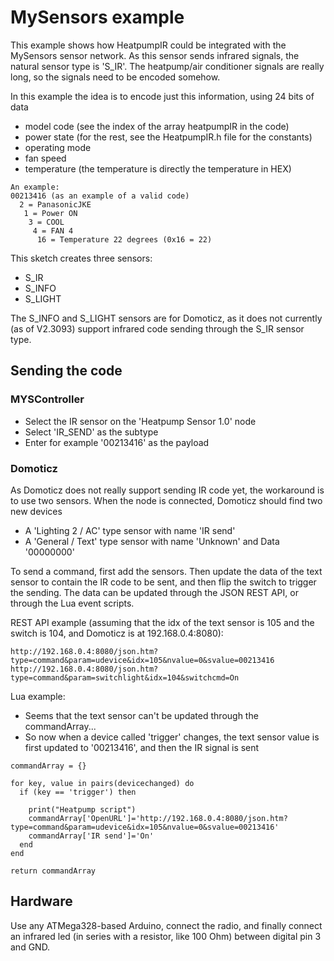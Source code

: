 # MySensors example

This example shows how HeatpumpIR could be integrated with the MySensors sensor network. As this sensor sends infrared signals, 
the natural sensor type is 'S_IR'. The heatpump/air conditioner signals are really long, so the signals need to be encoded somehow.

In this example the idea is to encode just this information, using 24 bits of data
* model code (see the index of the array heatpumpIR in the code)
* power state (for the rest, see the HeatpumpIR.h file for the constants)
* operating mode
* fan speed
* temperature (the temperature is directly the temperature in HEX)

```
An example:
00213416 (as an example of a valid code)
  2 = PanasonicJKE
   1 = Power ON
    3 = COOL
     4 = FAN 4
      16 = Temperature 22 degrees (0x16 = 22)
```

This sketch creates three sensors:
* S_IR
* S_INFO
* S_LIGHT

The S_INFO and S_LIGHT sensors are for Domoticz, as it does not currently (as of V2.3093) support infrared code sending through the S_IR sensor type.

## Sending the code
### MYSController

* Select the IR sensor on the 'Heatpump Sensor 1.0' node
* Select 'IR_SEND' as the subtype
* Enter for example '00213416' as the payload

### Domoticz

As Domoticz does not really support sending IR code yet, the workaround is to use two sensors. When the node is connected, Domoticz should find two new devices
* A 'Lighting 2 / AC' type sensor with name 'IR send'
* A 'General / Text' type sensor with name 'Unknown' and Data '00000000'

To send a command, first add the sensors. Then update the data of the text sensor to contain the IR code to be sent, and then flip the switch to trigger the sending.
The data can be updated through the JSON REST API, or through the Lua event scripts.

REST API example (assuming that the idx of the text sensor is 105 and the switch is 104, and Domoticz is at 192.168.0.4:8080):
```
http://192.168.0.4:8080/json.htm?type=command&param=udevice&idx=105&nvalue=0&svalue=00213416
http://192.168.0.4:8080/json.htm?type=command&param=switchlight&idx=104&switchcmd=On
```

Lua example:
* Seems that the text sensor can't be updated through the commandArray...
* So now when a device called 'trigger' changes, the text sensor value is first updated to '00213416', and then the IR signal is sent

```
commandArray = {}

for key, value in pairs(devicechanged) do
  if (key == 'trigger') then

    print("Heatpump script")
    commandArray['OpenURL']='http://192.168.0.4:8080/json.htm?type=command&param=udevice&idx=105&nvalue=0&svalue=00213416'
    commandArray['IR send']='On'
  end
end

return commandArray
```

## Hardware

Use any ATMega328-based Arduino, connect the radio, and finally connect an infrared led (in series with a resistor, like 100 Ohm) between digital pin 3 and GND.